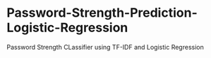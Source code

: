 # Password-Strength-Prediction-Logistic-Regression
Password Strength CLassifier using TF-IDF and Logistic Regression
